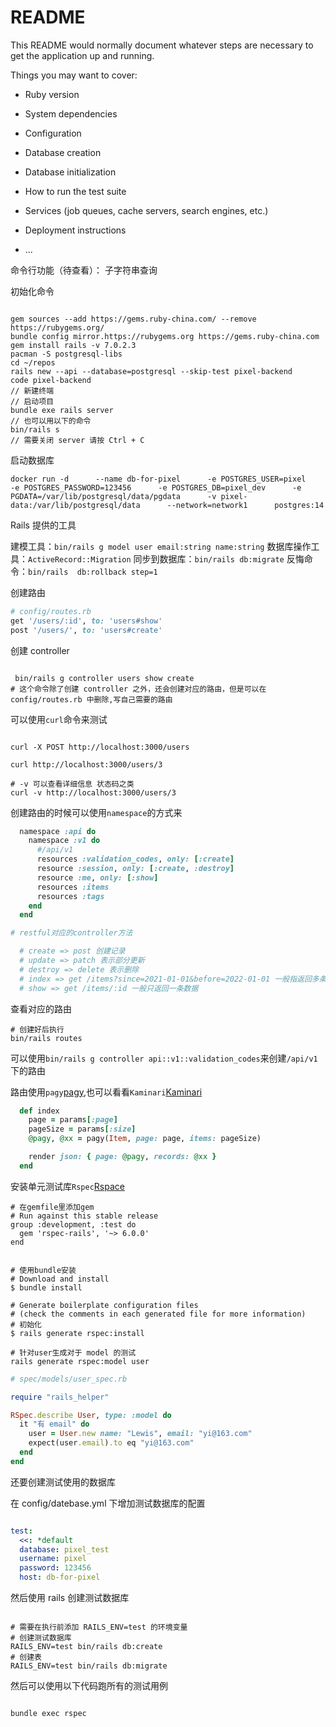 # README

This README would normally document whatever steps are necessary to get the
application up and running.

Things you may want to cover:

- Ruby version

- System dependencies

- Configuration

- Database creation

- Database initialization

- How to run the test suite

- Services (job queues, cache servers, search engines, etc.)

- Deployment instructions

- ...


命令行功能（待查看）： 子字符串查询

初始化命令

```shell

gem sources --add https://gems.ruby-china.com/ --remove https://rubygems.org/
bundle config mirror.https://rubygems.org https://gems.ruby-china.com
gem install rails -v 7.0.2.3
pacman -S postgresql-libs
cd ~/repos
rails new --api --database=postgresql --skip-test pixel-backend
code pixel-backend
// 新建终端
// 启动项目
bundle exe rails server
// 也可以用以下的命令
bin/rails s
// 需要关闭 server 请按 Ctrl + C

```

启动数据库

```shell
docker run -d      --name db-for-pixel      -e POSTGRES_USER=pixel      -e POSTGRES_PASSWORD=123456      -e POSTGRES_DB=pixel_dev      -e PGDATA=/var/lib/postgresql/data/pgdata      -v pixel-data:/var/lib/postgresql/data      --network=network1      postgres:14
```

Rails 提供的工具

建模工具：`bin/rails g model user email:string name:string`
数据库操作工具：`ActiveRecord::Migration`
同步到数据库：`bin/rails db:migrate`
反悔命令：`bin/rails  db:rollback step=1`


创建路由

```ruby
# config/routes.rb
get '/users/:id', to: 'users#show'
post '/users/', to: 'users#create'
```

创建 controller

```shell

 bin/rails g controller users show create
# 这个命令除了创建 controller 之外，还会创建对应的路由，但是可以在 config/routes.rb 中删除,写自己需要的路由

```

可以使用`curl`命令来测试

```shell

curl -X POST http://localhost:3000/users

curl http://localhost:3000/users/3   

# -v 可以查看详细信息 状态码之类
curl -v http://localhost:3000/users/3

```


创建路由的时候可以使用`namespace`的方式来
```ruby
  namespace :api do
    namespace :v1 do
      #/api/v1
      resources :validation_codes, only: [:create]
      resource :session, only: [:create, :destroy]
      resource :me, only: [:show]
      resources :items
      resources :tags
    end
  end

# restful对应的controller方法

  # create => post 创建记录
  # update => patch 表示部分更新
  # destroy => delete 表示删除
  # index => get /items?since=2021-01-01&before=2022-01-01 一般指返回多条数据
  # show => get /items/:id 一般只返回一条数据

```

查看对应的路由
```shell
# 创建好后执行
bin/rails routes
```


可以使用`bin/rails g controller api::v1::validation_codes`来创建`/api/v1`下的路由


路由使用`pagy`[pagy](https://github.com/ddnexus/pagy),也可以看看`Kaminari`[Kaminari](https://github.com/kaminari/kaminari)


```ruby
  def index
    page = params[:page]
    pageSize = params[:size]
    @pagy, @xx = pagy(Item, page: page, items: pageSize)

    render json: { page: @pagy, records: @xx }
  end
```


安装单元测试库`Rspec`[Rspace](https://github.com/rspec/rspec-rails/tree/6-0-maintenance)

```
# 在gemfile里添加gem
# Run against this stable release
group :development, :test do
  gem 'rspec-rails', '~> 6.0.0'
end


# 使用bundle安装
# Download and install
$ bundle install

# Generate boilerplate configuration files
# (check the comments in each generated file for more information)
# 初始化
$ rails generate rspec:install
```

```shell
# 针对user生成对于 model 的测试
rails generate rspec:model user
```
```ruby
# spec/models/user_spec.rb

require "rails_helper"

RSpec.describe User, type: :model do
  it "有 email" do
    user = User.new name: "Lewis", email: "yi@163.com"
    expect(user.email).to eq "yi@163.com"
  end
end

```

还要创建测试使用的数据库

在 config/datebase.yml 下增加测试数据库的配置
```yml

test:
  <<: *default
  database: pixel_test
  username: pixel
  password: 123456
  host: db-for-pixel

```

然后使用 rails 创建测试数据库
```shell

# 需要在执行前添加 RAILS_ENV=test 的环境变量
# 创建测试数据库
RAILS_ENV=test bin/rails db:create  
# 创建表
RAILS_ENV=test bin/rails db:migrate
```

然后可以使用以下代码跑所有的测试用例
```shell

bundle exec rspec

```